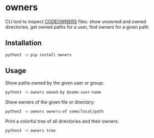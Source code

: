# owners

CLI tool to inspect [CODEOWNERS](https://docs.gitlab.com/ee/user/project/code_owners.html) files: show unowned and owned directories, get owned paths for a user, find owners for a given path.

## Installation

```bash
python3 -m pip install owners
```

## Usage

Show paths owned by the given user or group:

```bash
python3 -m owners owned-by @some-user-name
```

Show owners of the given file or directory:

```bash
python3 -m owners owners-of some/local/path
```

Print a colorful tree of all directories and their owners:

```bash
python3 -m owners tree
```
